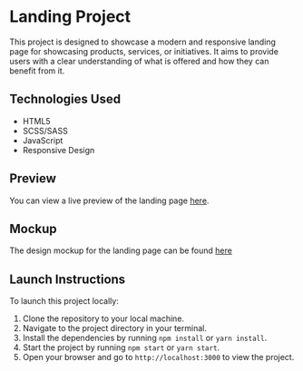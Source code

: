 # Landing Project

This project is designed to showcase a modern and responsive landing page for showcasing products, services, or initiatives. It aims to provide users with a clear understanding of what is offered and how they can benefit from it.

## Technologies Used

- HTML5
- SCSS/SASS
- JavaScript
- Responsive Design

## Preview

You can view a live preview of the landing page [here](https://vlad4567.github.io/landing_nexus/).

## Mockup

The design mockup for the landing page can be found [here](https://www.figma.com/file/sLMtgKH28OlEOs9gks2zcz/Nexus?type=design&node-id=0%3A1&mode=design&t=TE5m0QS1IUIfT6PP-1)

## Launch Instructions

To launch this project locally:

1. Clone the repository to your local machine.
2. Navigate to the project directory in your terminal.
3. Install the dependencies by running `npm install` or `yarn install`.
4. Start the project by running `npm start` or `yarn start`.
5. Open your browser and go to `http://localhost:3000` to view the project.
